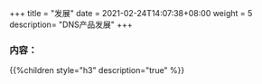 +++
title = "发展"
date =  2021-02-24T14:07:38+08:00
weight = 5
description= "DNS产品发展"
+++

### 内容：

{{%children style="h3" description="true" %}}
